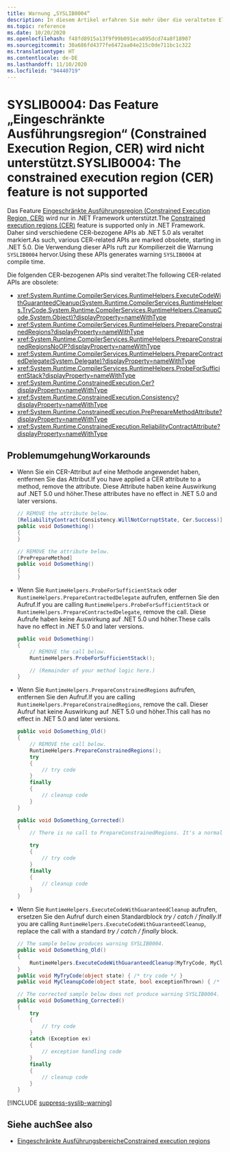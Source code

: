 ```yaml
---
title: Warnung „SYSLIB0004“
description: In diesem Artikel erfahren Sie mehr über die veralteten Elemente, die zur Kompilierzeit die Warnung „SYSLIB0004“ generieren.
ms.topic: reference
ms.date: 10/20/2020
ms.openlocfilehash: f48fd8915a13f9f99b091eca895dcd74a8f18907
ms.sourcegitcommit: 30a686fd4377fe6472aa04e215c0de711bc1c322
ms.translationtype: HT
ms.contentlocale: de-DE
ms.lasthandoff: 11/10/2020
ms.locfileid: "94440719"
---
```

# <a name="syslib0004-the-constrained-execution-region-cer-feature-is-not-supported"></a><span data-ttu-id="35671-103">SYSLIB0004: Das Feature „Eingeschränkte Ausführungsregion“ (Constrained Execution Region, CER) wird nicht unterstützt.</span><span class="sxs-lookup"><span data-stu-id="35671-103">SYSLIB0004: The constrained execution region (CER) feature is not supported</span></span>

<span data-ttu-id="35671-104">Das Feature [Eingeschränkte Ausführungsregion (Constrained Execution Region, CER)](../../framework/performance/constrained-execution-regions.md) wird nur in .NET Framework unterstützt.</span><span class="sxs-lookup"><span data-stu-id="35671-104">The [Constrained execution regions (CER)](../../framework/performance/constrained-execution-regions.md) feature is supported only in .NET Framework.</span></span> <span data-ttu-id="35671-105">Daher sind verschiedene CER-bezogene APIs ab .NET 5.0 als veraltet markiert.</span><span class="sxs-lookup"><span data-stu-id="35671-105">As such, various CER-related APIs are marked obsolete, starting in .NET 5.0.</span></span> <span data-ttu-id="35671-106">Die Verwendung dieser APIs ruft zur Kompilierzeit die Warnung `SYSLIB0004` hervor.</span><span class="sxs-lookup"><span data-stu-id="35671-106">Using these APIs generates warning `SYSLIB0004` at compile time.</span></span>

<span data-ttu-id="35671-107">Die folgenden CER-bezogenen APIs sind veraltet:</span><span class="sxs-lookup"><span data-stu-id="35671-107">The following CER-related APIs are obsolete:</span></span>

- <xref:System.Runtime.CompilerServices.RuntimeHelpers.ExecuteCodeWithGuaranteedCleanup(System.Runtime.CompilerServices.RuntimeHelpers.TryCode,System.Runtime.CompilerServices.RuntimeHelpers.CleanupCode,System.Object)?displayProperty=nameWithType>
- <xref:System.Runtime.CompilerServices.RuntimeHelpers.PrepareConstrainedRegions?displayProperty=nameWithType>
- <xref:System.Runtime.CompilerServices.RuntimeHelpers.PrepareConstrainedRegionsNoOP?displayProperty=nameWithType>
- <xref:System.Runtime.CompilerServices.RuntimeHelpers.PrepareContractedDelegate(System.Delegate)?displayProperty=nameWithType>
- <xref:System.Runtime.CompilerServices.RuntimeHelpers.ProbeForSufficientStack?displayProperty=nameWithType>
- <xref:System.Runtime.ConstrainedExecution.Cer?displayProperty=nameWithType>
- <xref:System.Runtime.ConstrainedExecution.Consistency?displayProperty=nameWithType>
- <xref:System.Runtime.ConstrainedExecution.PrePrepareMethodAttribute?displayProperty=nameWithType>
- <xref:System.Runtime.ConstrainedExecution.ReliabilityContractAttribute?displayProperty=nameWithType>

## <a name="workarounds"></a><span data-ttu-id="35671-108">Problemumgehung</span><span class="sxs-lookup"><span data-stu-id="35671-108">Workarounds</span></span>

- <span data-ttu-id="35671-109">Wenn Sie ein CER-Attribut auf eine Methode angewendet haben, entfernen Sie das Attribut.</span><span class="sxs-lookup"><span data-stu-id="35671-109">If you have applied a CER attribute to a method, remove the attribute.</span></span> <span data-ttu-id="35671-110">Diese Attribute haben keine Auswirkung auf .NET 5.0 und höher.</span><span class="sxs-lookup"><span data-stu-id="35671-110">These attributes have no effect in .NET 5.0 and later versions.</span></span>

  ```csharp
  // REMOVE the attribute below.
  [ReliabilityContract(Consistency.WillNotCorruptState, Cer.Success)]
  public void DoSomething()
  {
  }

  // REMOVE the attribute below.
  [PrePrepareMethod]
  public void DoSomething()
  {
  }
  ```

- <span data-ttu-id="35671-111">Wenn Sie `RuntimeHelpers.ProbeForSufficientStack` oder `RuntimeHelpers.PrepareContractedDelegate` aufrufen, entfernen Sie den Aufruf.</span><span class="sxs-lookup"><span data-stu-id="35671-111">If you are calling `RuntimeHelpers.ProbeForSufficientStack` or `RuntimeHelpers.PrepareContractedDelegate`, remove the call.</span></span> <span data-ttu-id="35671-112">Diese Aufrufe haben keine Auswirkung auf .NET 5.0 und höher.</span><span class="sxs-lookup"><span data-stu-id="35671-112">These calls have no effect in .NET 5.0 and later versions.</span></span>

  ```csharp
  public void DoSomething()
  {
      // REMOVE the call below.
      RuntimeHelpers.ProbeForSufficientStack();

      // (Remainder of your method logic here.)
  }
  ```

- <span data-ttu-id="35671-113">Wenn Sie `RuntimeHelpers.PrepareConstrainedRegions` aufrufen, entfernen Sie den Aufruf.</span><span class="sxs-lookup"><span data-stu-id="35671-113">If you are calling `RuntimeHelpers.PrepareConstrainedRegions`, remove the call.</span></span> <span data-ttu-id="35671-114">Dieser Aufruf hat keine Auswirkung auf .NET 5.0 und höher.</span><span class="sxs-lookup"><span data-stu-id="35671-114">This call has no effect in .NET 5.0 and later versions.</span></span>

  ```csharp
  public void DoSomething_Old()
  {
      // REMOVE the call below.
      RuntimeHelpers.PrepareConstrainedRegions();
      try
      {
          // try code
      }
      finally
      {
          // cleanup code
      }
  }

  public void DoSomething_Corrected()
  {
      // There is no call to PrepareConstrainedRegions. It's a normal try / finally block.

      try
      {
          // try code
      }
      finally
      {
          // cleanup code
      }
  }
  ```

- <span data-ttu-id="35671-115">Wenn Sie `RuntimeHelpers.ExecuteCodeWithGuaranteedCleanup` aufrufen, ersetzen Sie den Aufruf durch einen Standardblock _try / catch / finally_.</span><span class="sxs-lookup"><span data-stu-id="35671-115">If you are calling `RuntimeHelpers.ExecuteCodeWithGuaranteedCleanup`, replace the call with a standard _try / catch / finally_ block.</span></span>

  ```csharp
  // The sample below produces warning SYSLIB0004.
  public void DoSomething_Old()
  {
      RuntimeHelpers.ExecuteCodeWithGuaranteedCleanup(MyTryCode, MyCleanupCode, null);
  }
  public void MyTryCode(object state) { /* try code */ }
  public void MyCleanupCode(object state, bool exceptionThrown) { /* cleanup code */ }

  // The corrected sample below does not produce warning SYSLIB0004.
  public void DoSomething_Corrected()
  {
      try
      {
          // try code
      }
      catch (Exception ex)
      {
          // exception handling code
      }
      finally
      {
          // cleanup code
      }
  }
  ```

[!INCLUDE [suppress-syslib-warning](../../../includes/suppress-syslib-warning.md)]

## <a name="see-also"></a><span data-ttu-id="35671-116">Siehe auch</span><span class="sxs-lookup"><span data-stu-id="35671-116">See also</span></span>

- [<span data-ttu-id="35671-117">Eingeschränkte Ausführungsbereiche</span><span class="sxs-lookup"><span data-stu-id="35671-117">Constrained execution regions</span></span>](../../framework/performance/constrained-execution-regions.md)
